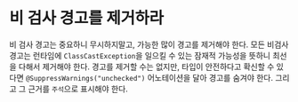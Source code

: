 # 비 검사 경고를 제거하라

비 검사 경고는 중요하니 무시하지말고, 가능한 많이 경고를 제거해야 한다. 모든 비검사 경고는 런타임에 `ClassCastException`을 일으킬 수 있는 잠재적 가능성을 뜻하니 최선을 다해서 제거해야 한다.
경고를 제거할 수는 없지만, 타입이 안전하다고 확신할 수 있다면 `@SuppressWarnings("unchecked")` 어노테이션을 달아 경고를 숨겨야 한다. 그리고 그 근거를 `주석`으로 표시해야 한다.
